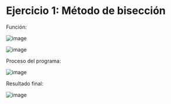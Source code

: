# Ejercicio 1: Método de bisección 

Función:

![image](https://github.com/22030130/Numerical-Methods-/assets/147437999/1b25dfe6-40d4-4a0a-b529-5c6f8b08e4d8)

![image](https://github.com/22030130/Numerical-Methods-/assets/147437999/266ceb22-51c0-4735-a00d-ea710e928459)


Proceso del programa: 

![image](https://github.com/22030130/Numerical-Methods-/assets/147437999/f170b352-bc57-406a-bd86-8c6bf9453cb1)

Resultado final:

![image](https://github.com/22030130/Numerical-Methods-/assets/147437999/8ec1a0b5-826b-4fee-a843-a38b4cd37a11)






